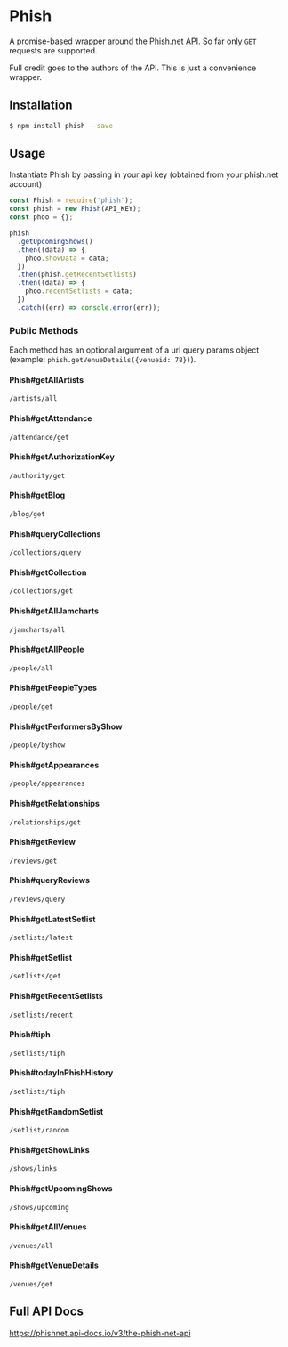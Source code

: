 # Phish

A promise-based wrapper around the [Phish.net API](https://phishnet.api-docs.io/v3/the-phish-net-api).  So far only `GET` requests are supported.

Full credit goes to the authors of the API.  This is just a convenience wrapper.

## Installation

```bash
$ npm install phish --save
```

## Usage

Instantiate Phish by passing in your api key (obtained from your phish.net account)
```js
const Phish = require('phish');
const phish = new Phish(API_KEY);
const phoo = {};

phish
  .getUpcomingShows()
  .then((data) => {
    phoo.showData = data;
  })
  .then(phish.getRecentSetlists)
  .then((data) => {
    phoo.recentSetlists = data;
  })
  .catch((err) => console.error(err));
```

### Public Methods

Each method has an optional argument of a url query params object (example: `phish.getVenueDetails({venueid: 78})`).

#### Phish#getAllArtists
`/artists/all`

#### Phish#getAttendance
`/attendance/get`

#### Phish#getAuthorizationKey
`/authority/get`

#### Phish#getBlog
`/blog/get`

#### Phish#queryCollections
`/collections/query`

#### Phish#getCollection
`/collections/get`

#### Phish#getAllJamcharts
`/jamcharts/all`

#### Phish#getAllPeople
`/people/all`

#### Phish#getPeopleTypes
`/people/get`

#### Phish#getPerformersByShow
`/people/byshow`

#### Phish#getAppearances
`/people/appearances`

#### Phish#getRelationships
`/relationships/get`

#### Phish#getReview
`/reviews/get`

#### Phish#queryReviews
`/reviews/query`

#### Phish#getLatestSetlist
`/setlists/latest`

#### Phish#getSetlist
`/setlists/get`

#### Phish#getRecentSetlists
`/setlists/recent`

#### Phish#tiph
`/setlists/tiph`

#### Phish#todayInPhishHistory
`/setlists/tiph`

#### Phish#getRandomSetlist
`/setlist/random`

#### Phish#getShowLinks
`/shows/links`

#### Phish#getUpcomingShows
`/shows/upcoming`

#### Phish#getAllVenues
`/venues/all`

#### Phish#getVenueDetails
`/venues/get`

## Full API Docs
https://phishnet.api-docs.io/v3/the-phish-net-api
